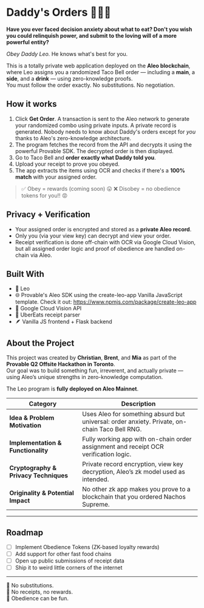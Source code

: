 # Daddy's Orders 🌯🦁🥤

**Have you ever faced decision anxiety about what to eat? Don't you wish you could relinquish power, and submit to the loving will of a more powerful entity?**

_Obey Daddy Leo._ He knows what's best for you.

This is a totally private web application deployed on the **Aleo blockchain**, where Leo assigns you a randomized Taco Bell order — including a **main**, a **side**, and a **drink** — using zero-knowledge proofs.  
You must follow the order exactly. No substitutions. No negotiation.

## How it works

1. Click **Get Order**. A transaction is sent to the Aleo network to generate your randomized combo using private inputs. A private record is generated. Nobody needs to know about Daddy's orders except for *you* thanks to Aleo's zero-knowledge architecture.
2. The program fetches the record from the API and decrypts it using the powerful Provable SDK. The decrypted order is then displayed.
3. Go to Taco Bell and **order exactly what Daddy told you**.
4. Upload your receipt to prove you obeyed.
5. The app extracts the items using OCR and checks if there's a **100% match** with your assigned order.

> ✅ Obey = rewards (coming soon)  😛
> ❌ Disobey = no obedience tokens for you!! 😡

## Privacy + Verification

- Your assigned order is encrypted and stored as a **private Aleo record**.
- Only you (via your view key) can decrypt and view your order.
- Receipt verification is done off-chain with OCR via Google Cloud Vision, but all assigned order logic and proof of obedience are handled on-chain via Aleo.

## Built With

- 🧠 Leo
- 🌐 Provable's Aleo SDK using the create-leo-app Vanilla JavaScript template. Check it out: https://www.npmjs.com/package/create-leo-app
- 📸 Google Cloud Vision API
- 🧾 UberEats receipt parser
- 🪶 Vanilla JS frontend + Flask backend

## About the Project

This project was created by **Christian**, **Brent**, and **Mia** as part of the **Provable Q2 Offsite Hackathon in Toronto**.  
Our goal was to build something fun, irreverent, and actually private — using Aleo’s unique strengths in zero-knowledge computation.

The Leo program is **fully deployed on Aleo Mainnet**.


| Category                     | Description                                                                                  
|-----------------------------|----------------------------------------------------------------------------------------------
| **Idea & Problem Motivation** | Uses Aleo for something absurd but universal: order anxiety. Private, on-chain Taco Bell RNG.
| **Implementation & Functionality** | Fully working app with on-chain order assignment and receipt OCR verification logic.
| **Cryptography & Privacy Techniques** | Private record encryption, view key decryption, Aleo’s zk model used as intended.
| **Originality & Potential Impact** | No other zk app makes you prove to a blockchain that you ordered Nachos Supreme.

---

## Roadmap

- [ ] Implement Obedience Tokens (ZK-based loyalty rewards)
- [ ] Add support for other fast food chains
- [ ] Open up public submissions of receipt data
- [ ] Ship it to weird little corners of the internet

---

🛑 No substitutions.  
🧾 No receipts, no rewards.  
🦀 Obedience can be fun.


